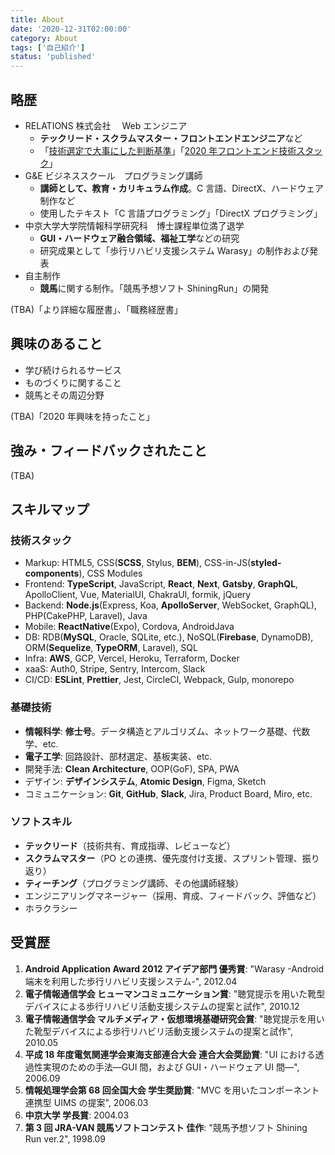 ```yaml
---
title: About
date: '2020-12-31T02:00:00'
category: About
tags: ['自己紹介']
status: 'published'
---
```


## 略歴

- RELATIONS 株式会社　 Web エンジニア
  - **テックリード・スクラムマスター・フロントエンドエンジニア**など
  - 「[技術選定で大事にした判断基準](/blog/posts/2018-12-08-frontend-technology-selection)」「[2020 年フロントエンド技術スタック](/blog/posts/2020-12-30-react-tech-stack)」
- G&E ビジネススクール　プログラミング講師
  - **講師として、教育・カリキュラム作成**。C 言語、DirectX、ハードウェア制作など
  - 使用したテキスト「C 言語プログラミング」「DirectX プログラミング」
- 中京大学大学院情報科学研究科　博士課程単位満了退学
  - **GUI・ハードウェア融合領域、福祉工学**などの研究
  - 研究成果として「歩行リハビリ支援システム Warasy」の制作および発表
- 自主制作
  - **競馬**に関する制作。「競馬予想ソフト ShiningRun」の開発

(TBA)「より詳細な履歴書」、「職務経歴書」

## 興味のあること

- 学び続けられるサービス
- ものづくりに関すること
- 競馬とその周辺分野

(TBA)「2020 年興味を持ったこと」

## 強み・フィードバックされたこと

(TBA)

## スキルマップ

### 技術スタック

- Markup: HTML5, CSS(**SCSS**, Stylus, **BEM**), CSS-in-JS(**styled-components**), CSS Modules
- Frontend: **TypeScript**, JavaScript, **React**, **Next**, **Gatsby**, **GraphQL**, ApolloClient, Vue, MaterialUI, ChakraUI, formik, jQuery
- Backend: **Node.js**(Express, Koa, **ApolloServer**, WebSocket, GraphQL), PHP(CakePHP, Laravel), Java
- Mobile: **ReactNative**(Expo), Cordova, AndroidJava
- DB: RDB(**MySQL**, Oracle, SQLite, etc.), NoSQL(**Firebase**, DynamoDB), ORM(**Sequelize**, **TypeORM**, Laravel), SQL
- Infra: **AWS**, GCP, Vercel, Heroku, Terraform, Docker
- xaaS: Auth0, Stripe, Sentry, Intercom, Slack
- CI/CD: **ESLint**, **Prettier**, Jest, CircleCI, Webpack, Gulp, monorepo

### 基礎技術

- **情報科学**: **修士号**。データ構造とアルゴリズム、ネットワーク基礎、代数学、etc.
- **電子工学**: 回路設計、部材選定、基板実装、etc.
- 開発手法: **Clean Architecture**, OOP(GoF), SPA, PWA
- デザイン: **デザインシステム**, **Atomic Design**, Figma, Sketch
- コミュニケーション: **Git**, **GitHub**, **Slack**, Jira, Product Board, Miro, etc.

### ソフトスキル

- **テックリード**（技術共有、育成指導、レビューなど）
- **スクラムマスター**（PO との連携、優先度付け支援、スプリント管理、振り返り）
- **ティーチング**（プログラミング講師、その他講師経験）
- エンジニアリングマネージャー（採用、育成、フィードバック、評価など）
- ホラクラシー

## 受賞歴

1. **Android Application Award 2012 アイデア部門 優秀賞**: "Warasy -Android 端末を利用した歩行リハビリ支援システム-", 2012.04
1. **電子情報通信学会 ヒューマンコミュニケーション賞**: "聴覚提示を用いた靴型デバイスによる歩行リハビリ活動支援システムの提案と試作", 2010.12
1. **電子情報通信学会 マルチメディア・仮想環境基礎研究会賞**: "聴覚提示を用いた靴型デバイスによる歩行リハビリ活動支援システムの提案と試作", 2010.05
1. **平成 18 年度電気関連学会東海支部連合大会 連合大会奨励賞**: "UI における透過性実現のための手法―GUI 間，および GUI・ハードウェア UI 間―", 2006.09
1. **情報処理学会第 68 回全国大会 学生奨励賞**: "MVC を用いたコンポーネント連携型 UIMS の提案", 2006.03
1. **中京大学 学長賞**: 2004.03
1. **第 3 回 JRA-VAN 競馬ソフトコンテスト 佳作**: "競馬予想ソフト Shining Run ver.2", 1998.09
